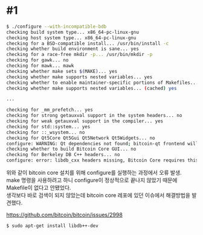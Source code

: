 # #1
``` bash
$ ./configure --with-incompatible-bdb
checking build system type... x86_64-pc-linux-gnu
checking host system type... x86_64-pc-linux-gnu
checking for a BSD-compatible install... /usr/bin/install -c
checking whether build environment is sane... yes
checking for a race-free mkdir -p... /usr/bin/mkdir -p
checking for gawk... no
checking for mawk... mawk
checking whether make sets $(MAKE)... yes
checking whether make supports nested variables... yes
checking whether to enable maintainer-specific portions of Makefiles... yes
checking whether make supports nested variables... (cached) yes

...

checking for _mm_prefetch... yes
checking for strong getauxval support in the system headers... no
checking for weak getauxval support in the compiler... yes
checking for std::system... yes
checking for ::_wsystem... no
checking for Qt5Core Qt5Gui Qt5Network Qt5Widgets... no
configure: WARNING: Qt dependencies not found; bitcoin-qt frontend will not be built
checking whether to build Bitcoin Core GUI... no
checking for Berkeley DB C++ headers... no
configure: error: libdb_cxx headers missing, Bitcoin Core requires this library for wallet functionality (--disable-wallet to disable wallet functionality)
```
위와 같이 bitcoin core 설치를 위해 configure를 실행하는 과정에서 오류 발생.  
make 명령을 사용하려고 하니 configure이 정상적으로 끝나지 않았기 때문에 Makefile이 없다고 안됐었다.  
생각보다 바로 검색이 되지 않았는데 bitcoin core 레포에 있던 이슈에서 해결방법을 발견했다.  

https://github.com/bitcoin/bitcoin/issues/2998
``` bash
$ sudo apt-get install libdb++-dev
```